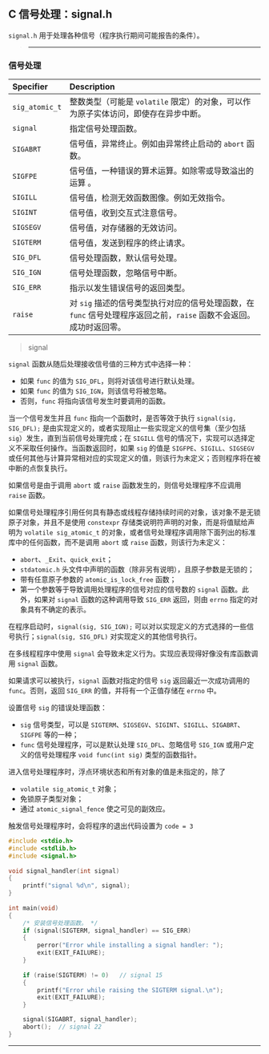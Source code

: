 ## C 信号处理：signal.h

`signal.h` 用于处理各种信号（程序执行期间可能报告的条件）。

>---
### 信号处理

| Specifier | Description                                  |
| :-------- | :------------------------------------------- |
|`sig_atomic_t`|整数类型（可能是 `volatile` 限定）的对象，可以作为原子实体访问，即使存在异步中断。|
| `signal`  | 指定信号处理函数。                           |
| `SIGABRT` | 信号值，异常终止。例如由异常终止启动的 `abort` 函数。    |
| `SIGFPE`  | 信号值，一种错误的算术运算。如除零或导致溢出的运算 。  |
| `SIGILL`  | 信号值，检测无效函数图像。例如无效指令。               |
| `SIGINT`  | 信号值，收到交互式注意信号。                          |
| `SIGSEGV` | 信号值，对存储器的无效访问。                           |
| `SIGTERM` | 信号值，发送到程序的终止请求。                         |
| `SIG_DFL` | 信号处理函数，默认信号处理。                 |
| `SIG_IGN` | 信号处理函数，忽略信号中断。                 |
| `SIG_ERR` | 指示以发生错误信号的返回类型。 |
|`raise`|对 `sig` 描述的信号类型执行对应的信号处理函数，在 `func` 信号处理程序返回之前，`raise` 函数不会返回。成功时返回零。|


> signal

`signal` 函数从随后处理接收信号值的三种方式中选择一种：
- 如果 `func` 的值为 `SIG_DFL`，则将对该信号进行默认处理。
- 如果 `func` 的值为 `SIG_IGN`，则该信号将被忽略。
- 否则，`func` 将指向该信号发生时要调用的函数。

当一个信号发生并且 `func` 指向一个函数时，是否等效于执行 `signal(sig, SIG_DFL);` 是由实现定义的，或者实现阻止一些实现定义的信号集（至少包括 `sig`）发生，直到当前信号处理完成；在 `SIGILL` 信号的情况下，实现可以选择定义不采取任何操作。当函数返回时，如果 `sig` 的值是 `SIGFPE`、`SIGILL`、`SIGSEGV` 或任何其他与计算异常相对应的实现定义的值，则该行为未定义；否则程序将在被中断的点恢复执行。
 
如果信号是由于调用 `abort` 或 `raise` 函数发生的，则信号处理程序不应调用 `raise` 函数。

如果信号处理程序引用任何具有静态或线程存储持续时间的对象，该对象不是无锁原子对象，并且不是使用 `constexpr` 存储类说明符声明的对象，而是将值赋给声明为 `volatile sig_atomic_t` 的对象，或者信号处理程序调用除下面列出的标准库中的任何函数，而不是调用 `abort` 或 `raise` 函数，则该行为未定义：
- `abort`、`_Exit`、`quick_exit`；
- `stdatomic.h` 头文件中声明的函数（除非另有说明），且原子参数是无锁的；
- 带有任意原子参数的 `atomic_is_lock_free` 函数；
- 第一个参数等于导致调用处理程序的信号对应的信号数的 `signal` 函数。此外，如果对 `signal` 函数的这种调用导致 `SIG_ERR` 返回，则由 `errno` 指定的对象具有不确定的表示。

在程序启动时，`signal(sig, SIG_IGN);` 可以对以实现定义的方式选择的一些信号执行；`signal(sig, SIG_DFL)` 对实现定义的其他信号执行。

在多线程程序中使用 `signal` 会导致未定义行为。实现应表现得好像没有库函数调用 `signal` 函数。

如果请求可以被执行，`signal` 函数对指定的信号 `sig` 返回最近一次成功调用的 `func`。否则，返回 `SIG_ERR` 的值，并将有一个正值存储在 `errno` 中。

设置信号 `sig` 的错误处理函数：
  - `sig` 信号类型，可以是 `SIGTERM`、`SIGSEGV`、`SIGINT`、`SIGILL`、`SIGABRT`、`SIGFPE` 等的一种；
  - `func` 信号处理程序，可以是默认处理 `SIG_DFL`、忽略信号 `SIG_IGN` 或用户定义的信号处理程序 `void func(int sig)` 类型的函数指针。

进入信号处理程序时，浮点环境状态和所有对象的值是未指定的，除了
  - `volatile sig_atomic_t` 对象；
  - 免锁原子类型对象；
  - 通过 `atomic_signal_fence` 使之可见的副效应。

触发信号处理程序时，会将程序的退出代码设置为 `code = 3`

```c
#include <stdio.h>
#include <stdlib.h>
#include <signal.h>
 
void signal_handler(int signal)
{
    printf("signal %d\n", signal);
}
 
int main(void)
{
    /* 安装信号处理函数。 */
    if (signal(SIGTERM, signal_handler) == SIG_ERR)
    {
        perror("Error while installing a signal handler: ");
        exit(EXIT_FAILURE);
    }
 
    if (raise(SIGTERM) != 0)   // signal 15
    {
        printf("Error while raising the SIGTERM signal.\n");
        exit(EXIT_FAILURE);
    }

    signal(SIGABRT, signal_handler);
    abort();  // signal 22
}
```

---